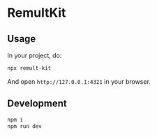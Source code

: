 # RemultKit

## Usage

In your project, do:

```bash
npx remult-kit
```

And open `http://127.0.0.1:4321` in your browser.

## Development

```bash
npm i
npm run dev
```
